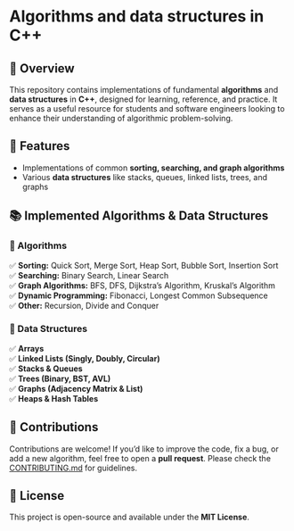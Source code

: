 # Algorithms and data structures in C++

## 📌 Overview  
This repository contains implementations of fundamental **algorithms** and **data structures** in **C++**, designed for learning, reference, and practice. 
It serves as a useful resource for students and software engineers looking to enhance their understanding of algorithmic problem-solving.

## 🚀 Features  
- Implementations of common **sorting, searching, and graph algorithms**  
- Various **data structures** like stacks, queues, linked lists, trees, and graphs  

## 📚 Implemented Algorithms & Data Structures  

### 🔹 Algorithms  
✅ **Sorting:** Quick Sort, Merge Sort, Heap Sort, Bubble Sort, Insertion Sort  
✅ **Searching:** Binary Search, Linear Search  
✅ **Graph Algorithms:** BFS, DFS, Dijkstra’s Algorithm, Kruskal’s Algorithm  
✅ **Dynamic Programming:** Fibonacci, Longest Common Subsequence  
✅ **Other:** Recursion, Divide and Conquer  

### 🔹 Data Structures  
✅ **Arrays**  
✅ **Linked Lists (Singly, Doubly, Circular)**  
✅ **Stacks & Queues**  
✅ **Trees (Binary, BST, AVL)**  
✅ **Graphs (Adjacency Matrix & List)**  
✅ **Heaps & Hash Tables**  

## 🤝 Contributions  
Contributions are welcome! If you’d like to improve the code, fix a bug, or add a new algorithm, feel free to open a **pull request**. Please check the [CONTRIBUTING.md](CONTRIBUTING.md) for guidelines.

## 📜 License  
This project is open-source and available under the **MIT License**.

